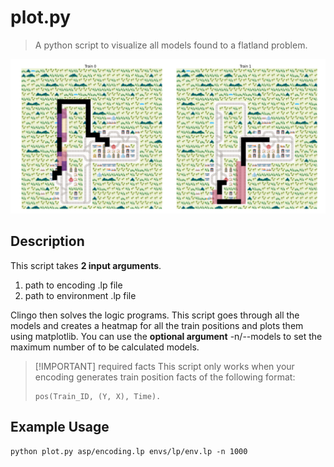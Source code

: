 # plot.py
> A python script to visualize all models found to a flatland problem.

![image](images/Figure_1.png)

## Description
This script takes **2 input arguments**.
1. path to encoding .lp file
2. path to environment .lp file

Clingo then solves the logic programs. This script goes through all the 
models and creates a heatmap for all the train positions and plots them
using matplotlib. You can use the **optional argument** -n/--models to set the maximum number of to be calculated models.

> [!IMPORTANT] required facts
> This script only works when your encoding generates train position
> facts of the following format:
> ~~~ 
> pos(Train_ID, (Y, X), Time).
> ~~~

## Example Usage
    python plot.py asp/encoding.lp envs/lp/env.lp -n 1000
